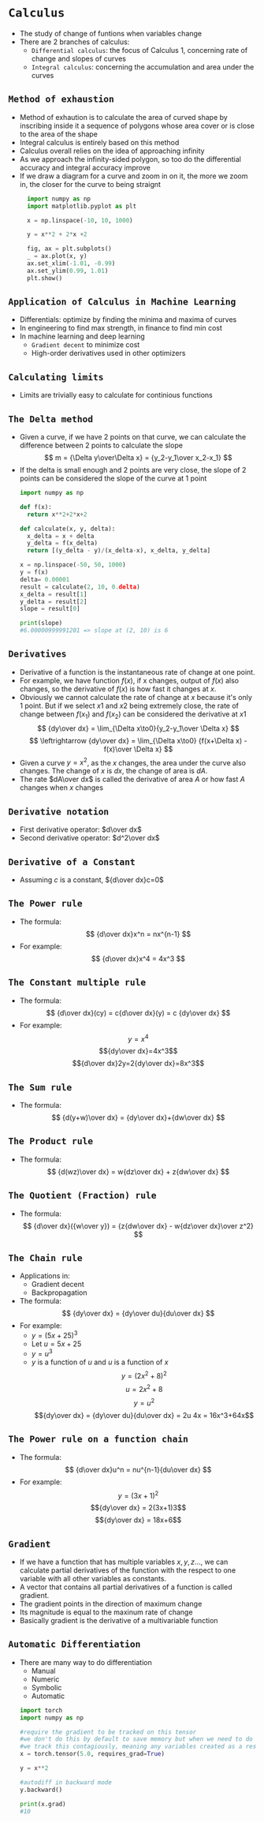 # `Calculus`

- The study of change of funtions when variables change
- There are 2 branches of calculus:
  - `Differential calculus`: the focus of Calculus 1, concerning rate of change and slopes of curves
  - `Integral calculus`: concerning the accumulation and area under the curves

## `Method of exhaustion`
- Method of exhaution is to calculate the area of curved shape by inscribing inside it a sequence of polygons whose area cover or is close to the area of the shape
- Integral calculus is entirely based on this method
- Calculus overall relies on the idea of approaching infinity
- As we approach the infinity-sided polygon, so too do the differential accuracy and integral accuracy improve
- If we draw a diagram for a curve and zoom in on it, the more we zoom in, the closer for the curve to being straignt
  ```python
    import numpy as np
    import matplotlib.pyplot as plt

    x = np.linspace(-10, 10, 1000)

    y = x**2 + 2*x +2

    fig, ax = plt.subplots()
    _ = ax.plot(x, y)
    ax.set_xlim(-1.01, -0.99)
    ax.set_ylim(0.99, 1.01)
    plt.show()
  ```
## `Application of Calculus in Machine Learning`
- Differentials: optimize by finding the minima and maxima of curves
- In engineering to find max strength, in finance to find min cost
- In machine learning and deep learning
  - `Gradient decent` to minimize cost
  - High-order derivatives used in other optimizers

## `Calculating limits`
- Limits are trivially easy to calculate for continious functions

## `The Delta method`
- Given a curve, if we have 2 points on that curve, we can calculate the difference between 2 points to calculate the slope
  $$
    m = {\Delta y\over\Delta x} = {y_2-y_1\over x_2-x_1}
  $$
- If the delta is small enough and 2 points are very close, the slope of 2 points can be considered the slope of the curve at 1 point
  ```python
  import numpy as np

  def f(x):
    return x**2+2*x+2

  def calculate(x, y, delta):
    x_delta = x + delta
    y_delta = f(x_delta) 
    return [(y_delta - y)/(x_delta-x), x_delta, y_delta]

  x = np.linspace(-50, 50, 1000)
  y = f(x)
  delta= 0.00001
  result = calculate(2, 10, 0.delta)
  x_delta = result[1]
  y_delta = result[2]
  slope = result[0]

  print(slope)
  #6.00000999991201 => slope at (2, 10) is 6
  ```
## `Derivatives`
- Derivative of a function is the instantaneous rate of change at one point.
- For example, we have function $f(x)$, if x changes, output of $f(x)$ also changes, so the derivative of $f(x)$ is how fast it changes at $x$.
- Obviously we cannot calculate the rate of change at $x$ because it's only 1 point. But if we select $x1$ and $x2$ being extremely close, the rate of change between $f(x_1)$ and $f(x_2)$ can be considered the derivative at $x1$
  $$
  {dy\over dx} = \lim_{\Delta x\to0}{y_2-y_1\over \Delta x}
  $$
  $$
  \leftrightarrow {dy\over dx} = \lim_{\Delta x\to0} {f(x+\Delta x) - f(x)\over \Delta x}
  $$
- Given a curve $y=x^2$, as the $x$ changes, the area under the curve also changes. The change of $x$ is $dx$, the change of area is $dA$.
- The rate $dA\over dx$ is called the derivative of area $A$ or how fast $A$ changes when $x$ changes

## `Derivative notation`
- First derivative operator:
  $d\over dx$
- Second derivative operator:
  $d^2\over dx$

## `Derivative of a Constant`
- Assuming $c$ is a constant, ${d\over dx}c=0$
## `The Power rule`
- The formula:
  $$
    {d\over dx}x^n = nx^{n-1}
  $$
- For example:
  $$
  {d\over dx}x^4 = 4x^3
  $$
## `The Constant multiple rule`
- The formula:
  $$
  {d\over dx}(cy) = c{d\over dx}(y) = c {dy\over dx}
  $$
- For example:
  $$y = x^4$$
  $${dy\over dx}=4x^3$$
  $${d\over dx}2y=2{dy\over dx}=8x^3$$
## `The Sum rule`
- The formula:
  $$
  {d(y+w)\over dx} = {dy\over dx}+{dw\over dx}
  $$
## `The Product rule`
- The formula:
  $$
  {d(wz)\over dx} = w{dz\over dx} + z{dw\over dx}
  $$
## `The Quotient (Fraction) rule`
- The formula:
  $$
  {d\over dx}({w\over y}) = {z{dw\over dx} - w{dz\over dx}\over z^2}
  $$
## `The Chain rule`
- Applications in:
  - Gradient decent 
  - Backpropagation
- The formula:
  $$
  {dy\over dx} = {dy\over du}{du\over dx}
  $$
- For example:
  - $y=(5x+25)^3$
  - Let $u = 5x+25$
  - $y = u^3$
  - $y$ is a function of $u$ and $u$ is a function of $x$
  $$y = (2x^2+8)^2$$
  $$u = 2x^2+8$$
  $$y=u^2$$
  $${dy\over dx} = {dy\over du}{du\over dx} = 2u 4x = 16x^3+64x$$
## `The Power rule on a function chain`
- The formula:
  $$
  {d\over dx}u^n = nu^{n-1}{du\over dx}
  $$
- For example:
  $$y=(3x+1)^2$$
  $${dy\over dx} = 2(3x+1)3$$
  $${dy\over dx} = 18x+6$$

## `Gradient`
- If we have a function that has multiple variables $x, y, z...$, we can calculate partial derivatives of the function with the respect to one variable with all other variables as constants.
- A vector that contains all partial derivatives of a function is called gradient.
- The gradient points in the direction of maximum change
- Its magnitude is equal to the maxinum rate of change
- Basically gradient is the derivative of a multivariable function

## `Automatic Differentiation`
- There are many way to do differentiation
  - Manual
  - Numeric
  - Symbolic
  - Automatic
  ```python
  import torch
  import numpy as np

  #require the gradient to be tracked on this tensor
  #we don't do this by default to save memory but when we need to do operations on x, we need to track its gradient
  #we track this contagiously, meaning any variables created as a result of x are also tracked
  x = torch.tensor(5.0, requires_grad=True)

  y = x**2

  #autodiff in backward mode
  y.backward()

  print(x.grad)
  #10
  ```